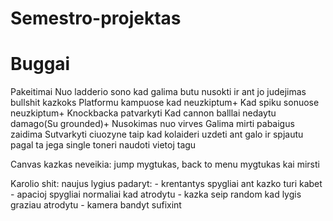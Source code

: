 ﻿# Semestro-projektas

# Buggai

Pakeitimai
Nuo ladderio sono kad galima butu nusokti ir ant jo judejimas bullshit kazkoks
Platformu kampuose kad neuzkiptum+
Kad spiku sonuose neuzkiptum+
Knockbacka patvarkyti
Kad cannon balllai nedaytu damago(Su grounded)+
Nusokimas nuo virves
Galima mirti pabaigus zaidima
Sutvarkyti ciuozyne taip kad kolaideri uzdeti ant galo ir spjautu pagal ta jega
single toneri naudoti vietoj tagu

Canvas kazkas neveikia: jump mygtukas, back to menu mygtukas kai mirsti

Karolio shit:
naujus lygius padaryt:
	- krentantys spygliai ant kazko turi kabet
	- apacioj spygliai normaliai kad atrodytu
	- kazka seip random kad lygis graziau atrodytu
	- kamera bandyt sufixint
